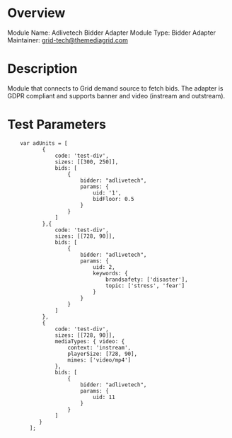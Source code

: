 # Overview

Module Name: Adlivetech Bidder Adapter
Module Type: Bidder Adapter
Maintainer: grid-tech@themediagrid.com

# Description

Module that connects to Grid demand source to fetch bids.
The adapter is GDPR compliant and supports banner and video (instream and outstream).

# Test Parameters
```
    var adUnits = [
           {
               code: 'test-div',
               sizes: [[300, 250]],
               bids: [
                   {
                       bidder: "adlivetech",
                       params: {
                           uid: '1',
                           bidFloor: 0.5
                       }
                   }
               ]
           },{
               code: 'test-div',
               sizes: [[728, 90]],
               bids: [
                   {
                       bidder: "adlivetech",
                       params: {
                           uid: 2,
                           keywords: {
                               brandsafety: ['disaster'],
                               topic: ['stress', 'fear']
                           }
                       }
                   }
               ]
           },
           {
               code: 'test-div',
               sizes: [[728, 90]],
               mediaTypes: { video: {
                   context: 'instream',
                   playerSize: [728, 90],
                   mimes: ['video/mp4']
               },
               bids: [
                   {
                       bidder: "adlivetech",
                       params: {
                           uid: 11
                       }
                   }
               ]
          }
       ];
```
